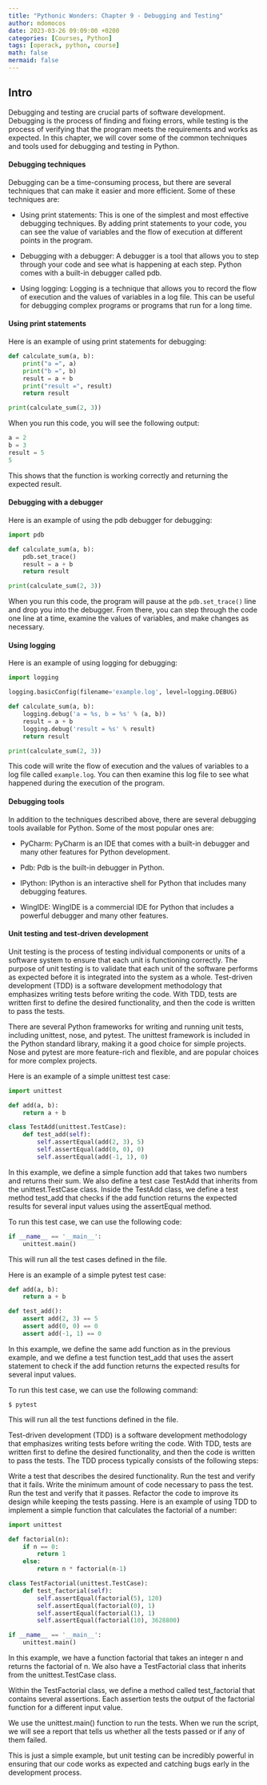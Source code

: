 ```yaml
---
title: "Pythonic Wonders: Chapter 9 - Debugging and Testing"
author: mdomocos
date: 2023-03-26 09:09:00 +0200
categories: [Courses, Python]
tags: [operack, python, course]
math: false
mermaid: false
---
```

## Intro
Debugging and testing are crucial parts of software development. Debugging is the process of finding and fixing errors, while testing is the process of verifying that the program meets the requirements and works as expected. In this chapter, we will cover some of the common techniques and tools used for debugging and testing in Python.

#### Debugging techniques
Debugging can be a time-consuming process, but there are several techniques that can make it easier and more efficient. Some of these techniques are:

- Using print statements: This is one of the simplest and most effective debugging techniques. By adding print statements to your code, you can see the value of variables and the flow of execution at different points in the program.

- Debugging with a debugger: A debugger is a tool that allows you to step through your code and see what is happening at each step. Python comes with a built-in debugger called pdb.

- Using logging: Logging is a technique that allows you to record the flow of execution and the values of variables in a log file. This can be useful for debugging complex programs or programs that run for a long time.

#### Using print statements
Here is an example of using print statements for debugging:

```python
def calculate_sum(a, b):
    print("a =", a)
    print("b =", b)
    result = a + b
    print("result =", result)
    return result

print(calculate_sum(2, 3))
```

When you run this code, you will see the following output:

```python
a = 2
b = 3
result = 5
5
```

This shows that the function is working correctly and returning the expected result.

#### Debugging with a debugger
Here is an example of using the pdb debugger for debugging:

```python
import pdb

def calculate_sum(a, b):
    pdb.set_trace()
    result = a + b
    return result

print(calculate_sum(2, 3))
```

When you run this code, the program will pause at the `pdb.set_trace()` line and drop you into the debugger. From there, you can step through the code one line at a time, examine the values of variables, and make changes as necessary.

#### Using logging
Here is an example of using logging for debugging:

```python
import logging

logging.basicConfig(filename='example.log', level=logging.DEBUG)

def calculate_sum(a, b):
    logging.debug('a = %s, b = %s' % (a, b))
    result = a + b
    logging.debug('result = %s' % result)
    return result

print(calculate_sum(2, 3))
```

This code will write the flow of execution and the values of variables to a log file called `example.log`. You can then examine this log file to see what happened during the execution of the program.

#### Debugging tools
In addition to the techniques described above, there are several debugging tools available for Python. Some of the most popular ones are:

- PyCharm: PyCharm is an IDE that comes with a built-in debugger and many other features for Python development.

- Pdb: Pdb is the built-in debugger in Python.

- IPython: IPython is an interactive shell for Python that includes many debugging features.

- WingIDE: WingIDE is a commercial IDE for Python that includes a powerful debugger and many other features.

#### Unit testing and test-driven development
Unit testing is the process of testing individual components or units of a software system to ensure that each unit is functioning correctly. The purpose of unit testing is to validate that each unit of the software performs as expected before it is integrated into the system as a whole. Test-driven development (TDD) is a software development methodology that emphasizes writing tests before writing the code. With TDD, tests are written first to define the desired functionality, and then the code is written to pass the tests.

There are several Python frameworks for writing and running unit tests, including unittest, nose, and pytest. The unittest framework is included in the Python standard library, making it a good choice for simple projects. Nose and pytest are more feature-rich and flexible, and are popular choices for more complex projects.

Here is an example of a simple unittest test case:

```python
import unittest

def add(a, b):
    return a + b

class TestAdd(unittest.TestCase):
    def test_add(self):
        self.assertEqual(add(2, 3), 5)
        self.assertEqual(add(0, 0), 0)
        self.assertEqual(add(-1, 1), 0)
```
In this example, we define a simple function add that takes two numbers and returns their sum. We also define a test case TestAdd that inherits from the unittest.TestCase class. Inside the TestAdd class, we define a test method test_add that checks if the add function returns the expected results for several input values using the assertEqual method.

To run this test case, we can use the following code:

```python
if __name__ == '__main__':
    unittest.main()
```

This will run all the test cases defined in the file.

Here is an example of a simple pytest test case:

```python
def add(a, b):
    return a + b

def test_add():
    assert add(2, 3) == 5
    assert add(0, 0) == 0
    assert add(-1, 1) == 0
```
In this example, we define the same add function as in the previous example, and we define a test function test_add that uses the assert statement to check if the add function returns the expected results for several input values.

To run this test case, we can use the following command:
```shell
$ pytest
```
This will run all the test functions defined in the file.

Test-driven development (TDD) is a software development methodology that emphasizes writing tests before writing the code. With TDD, tests are written first to define the desired functionality, and then the code is written to pass the tests. The TDD process typically consists of the following steps:

Write a test that describes the desired functionality.
Run the test and verify that it fails.
Write the minimum amount of code necessary to pass the test.
Run the test and verify that it passes.
Refactor the code to improve its design while keeping the tests passing.
Here is an example of using TDD to implement a simple function that calculates the factorial of a number:

```python
import unittest

def factorial(n):
    if n == 0:
        return 1
    else:
        return n * factorial(n-1)

class TestFactorial(unittest.TestCase):
    def test_factorial(self):
        self.assertEqual(factorial(5), 120)
        self.assertEqual(factorial(0), 1)
        self.assertEqual(factorial(1), 1)
        self.assertEqual(factorial(10), 3628800)

if __name__ == '__main__':
    unittest.main()
```
In this example, we have a function factorial that takes an integer n and returns the factorial of n. We also have a TestFactorial class that inherits from the unittest.TestCase class.

Within the TestFactorial class, we define a method called test_factorial that contains several assertions. Each assertion tests the output of the factorial function for a different input value.

We use the unittest.main() function to run the tests. When we run the script, we will see a report that tells us whether all the tests passed or if any of them failed.

This is just a simple example, but unit testing can be incredibly powerful in ensuring that our code works as expected and catching bugs early in the development process.

